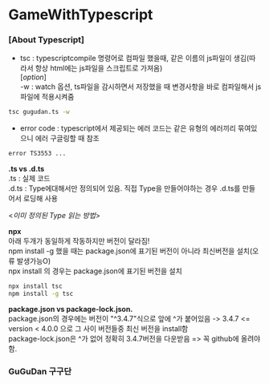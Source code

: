 # GameWithTypescript

### [About Typescript]  
- tsc : typescriptcompile 명령어로 컴파일 했을때, 같은 이름의 js파일이 생김(따라서 항상 html에는 js파일을 스크립트로 가져옴)  
  [*option*]  
  -w : watch 옵션, ts파일을 감시하면서 저장했을 때 변경사항을 바로 컴파일해서 js파일에 적용시켜줌
``` bash
tsc gugudan.ts -w
```
- error code : typescript에서 제공되는 에러 코드는 같은 유형의 에러끼리 묶여있으니 에러 구글링할 때 참조
``` bash
error TS3553 ...
```
**.ts vs .d.ts**  
.ts : 실제 코드  
.d.ts : Type에대해서만 정의되어 있음. 직접 Type을 만들어야하는 경우 .d.ts를 만들어서 로딩해 사용  

<*이미 정의된 Type 읽는 방법*>

**npx**  
아래 두개가 동일하게 작동하지만 버전이 달라짐!  
npm install -g 했을 때는 package.json에 표기된 버전이 아니라 최신버전을 설치(오류 발생가능O)  
npx install 의 경우는 package.json에 표기된 버전을 설치  
```bash
npx install tsc 
npm install -g tsc 
```

**package.json vs package-lock.json.**  
package.json의 경우에는 버전이 "^3.4.7"식으로 앞에 ^가 붙어있음 -> 3.4.7 <= version < 4.0.0 으로 그 사이 버전들중 최신 버전을 install함  
package-lock.json은 ^가 없어 정확히 3.4.7버전을 다운받음 => 꼭 github에 올려야함.

### GuGuDan 구구단

